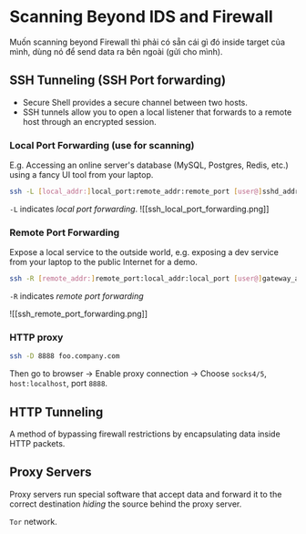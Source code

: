 # Scanning Beyond IDS and Firewall


Muốn scanning beyond Firewall thì phải có sẵn cái gì đó inside target của mình, dùng nó để send data ra bên ngoài (gửi cho mình).

## SSH Tunneling (SSH Port forwarding)

- Secure Shell provides a secure channel between two hosts.
- SSH tunnels allow you to open a local listener that forwards to a remote host through an encrypted session.

### Local Port Forwarding (use for scanning)

E.g. Accessing an online server's database (MySQL, Postgres, Redis, etc.) using a fancy UI tool from your laptop.

```bash
ssh -L [local_addr:]local_port:remote_addr:remote_port [user@]sshd_addr
```

`-L` indicates _local port forwarding_.
![[ssh_local_port_forwarding.png]]

### Remote Port Forwarding

Expose a local service to the outside world, e.g. exposing a dev service from your laptop to the public Internet for a demo.

```bash
ssh -R [remote_addr:]remote_port:local_addr:local_port [user@]gateway_addr
```

`-R` indicates _remote port forwarding_

![[ssh_remote_port_forwarding.png]]
### HTTP proxy

```bash
ssh -D 8888 foo.company.com
```

Then go to browser → Enable proxy connection → Choose `socks4/5`, `host:localhost`, port `8888`.

## HTTP Tunneling

A method of bypassing firewall restrictions by encapsulating data inside HTTP packets.

## Proxy Servers

Proxy servers run special software that accept data and forward it to the correct destination _hiding_ the source behind the proxy server.

`Tor` network.